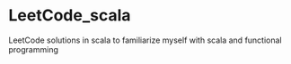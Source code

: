 # LeetCode_scala
LeetCode solutions in scala to familiarize myself with scala and functional programming

